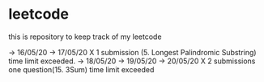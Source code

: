 # leetcode
this is repository to keep track of my leetcode 

-> 16/05/20
-> 17/05/20 X 1 submission (5. Longest Palindromic Substring) time limit exceeded.
-> 18/05/20
-> 19/05/20 
-> 20/05/20 X 2 submissions one question(15. 3Sum) time limit exceeded


